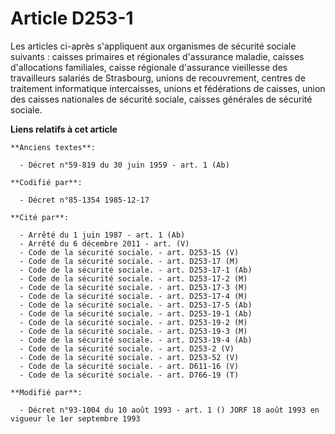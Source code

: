 # Article D253-1

Les articles ci-après s'appliquent aux organismes de sécurité sociale suivants : caisses primaires et régionales d'assurance
maladie, caisses d'allocations familiales, caisse régionale d'assurance vieillesse des travailleurs salariés de Strasbourg,
unions de recouvrement, centres de traitement informatique intercaisses, unions et fédérations de caisses, union des caisses
nationales de sécurité sociale, caisses générales de sécurité sociale.

**Liens relatifs à cet article**

	**Anciens textes**:

	  - Décret n°59-819 du 30 juin 1959 - art. 1 (Ab)

	**Codifié par**:

	  - Décret n°85-1354 1985-12-17

	**Cité par**:

	  - Arrêté du 1 juin 1987 - art. 1 (Ab)
	  - Arrêté du 6 décembre 2011 - art. (V)
	  - Code de la sécurité sociale. - art. D253-15 (V)
	  - Code de la sécurité sociale. - art. D253-17 (M)
	  - Code de la sécurité sociale. - art. D253-17-1 (Ab)
	  - Code de la sécurité sociale. - art. D253-17-2 (M)
	  - Code de la sécurité sociale. - art. D253-17-3 (M)
	  - Code de la sécurité sociale. - art. D253-17-4 (M)
	  - Code de la sécurité sociale. - art. D253-17-5 (Ab)
	  - Code de la sécurité sociale. - art. D253-19-1 (Ab)
	  - Code de la sécurité sociale. - art. D253-19-2 (M)
	  - Code de la sécurité sociale. - art. D253-19-3 (M)
	  - Code de la sécurité sociale. - art. D253-19-4 (Ab)
	  - Code de la sécurité sociale. - art. D253-2 (V)
	  - Code de la sécurité sociale. - art. D253-52 (V)
	  - Code de la sécurité sociale. - art. D611-16 (V)
	  - Code de la sécurité sociale. - art. D766-19 (T)

	**Modifié par**:

	  - Décret n°93-1004 du 10 août 1993 - art. 1 () JORF 18 août 1993 en vigueur le 1er septembre 1993
